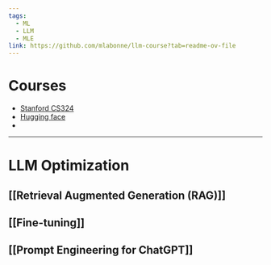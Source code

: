 ```yaml
---
tags:
  - ML
  - LLM
  - MLE
link: https://github.com/mlabonne/llm-course?tab=readme-ov-file
---
```

# Courses
- [Stanford CS324](https://stanford-cs324.github.io/winter2022/)
- [Hugging face](https://huggingface.co/learn/llm-course/chapter1/1)
- 
---

# LLM Optimization 
## [[Retrieval Augmented Generation (RAG)]]
## [[Fine-tuning]]
## [[Prompt Engineering for ChatGPT]]

